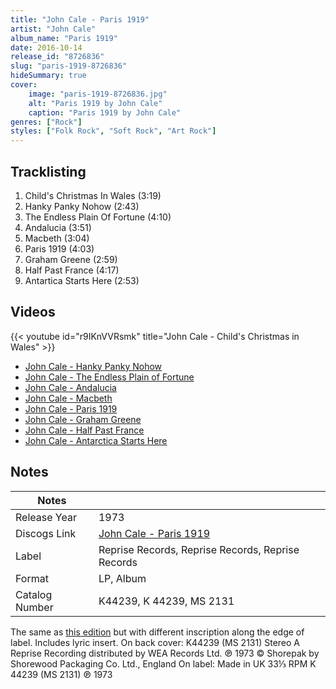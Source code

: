 ```yaml
---
title: "John Cale - Paris 1919"
artist: "John Cale"
album_name: "Paris 1919"
date: 2016-10-14
release_id: "8726836"
slug: "paris-1919-8726836"
hideSummary: true
cover:
    image: "paris-1919-8726836.jpg"
    alt: "Paris 1919 by John Cale"
    caption: "Paris 1919 by John Cale"
genres: ["Rock"]
styles: ["Folk Rock", "Soft Rock", "Art Rock"]
---
```


## Tracklisting
1. Child's Christmas In Wales (3:19)
2. Hanky Panky Nohow (2:43)
3. The Endless Plain Of Fortune (4:10)
4. Andalucia (3:51)
5. Macbeth (3:04)
6. Paris 1919 (4:03)
7. Graham Greene (2:59)
8. Half Past France (4:17)
9. Antartica Starts Here (2:53)

## Videos
{{< youtube id="r9IKnVVRsmk" title="John Cale - Child's Christmas in Wales" >}}
- [John Cale - Hanky Panky Nohow](https://www.youtube.com/watch?v=UlWeVY64TpU)
- [John Cale - The Endless Plain of Fortune](https://www.youtube.com/watch?v=-0gvn5SM7uM)
- [John Cale - Andalucia](https://www.youtube.com/watch?v=r7iLFuapeY8)
- [John Cale - Macbeth](https://www.youtube.com/watch?v=qydVioHgxGk)
- [John Cale - Paris 1919](https://www.youtube.com/watch?v=q5YHqWqhFkU)
- [John Cale - Graham Greene](https://www.youtube.com/watch?v=n_g_n_SxVgc)
- [John Cale - Half Past France](https://www.youtube.com/watch?v=-_5NXNIZnhw)
- [John Cale - Antarctica Starts Here](https://www.youtube.com/watch?v=Sbmo0MfLiBE)


## Notes

| Notes          |             |
| ---------------| ----------- |
| Release Year   | 1973 |
| Discogs Link   | [John Cale - Paris 1919](https://www.discogs.com/release/8726836-John-Cale-Paris-1919) |
| Label          | Reprise Records, Reprise Records, Reprise Records |
| Format         | LP, Album |
| Catalog Number | K44239, K 44239, MS 2131 |

The same as [this edition](https://www.discogs.com/release/861265) but with different inscription along the edge of label. Includes lyric insert.  On back cover: K44239 (MS 2131) Stereo  A Reprise Recording distributed by WEA Records Ltd. ℗ 1973 © Shorepak by Shorewood Packaging Co. Ltd., England  On label: Made in UK 33⅓ RPM  K 44239 (MS 2131) ℗ 1973

